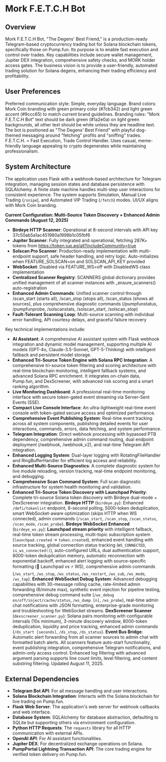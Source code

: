 # Mork F.E.T.C.H Bot

## Overview
Mork F.E.T.C.H Bot, "The Degens' Best Friend," is a production-ready Telegram-based cryptocurrency trading bot for Solana blockchain tokens, specifically those on Pump.fun. Its purpose is to enable fast execution and control over trades. Key capabilities include secure wallet management, Jupiter DEX integration, comprehensive safety checks, and MORK holder access gates. The business vision is to provide a user-friendly, automated trading solution for Solana degens, enhancing their trading efficiency and profitability.

## User Preferences
Preferred communication style: Simple, everyday language.
Brand colors: Mork Coin branding with green primary color (#7cb342) and light green accent (#9ccc65) to match current brand guidelines.
Branding rules: "Mork F.E.T.C.H Bot" text should be dark green (#1a2e0a) on light green backgrounds, all other text should be white unless they are headline text. The bot is positioned as "The Degens' Best Friend" with playful dog-themed messaging around "fetching" profits and "sniffing" trades. F.E.T.C.H. = Fast Execution, Trade Control Handler. Uses casual, meme-friendly language appealing to crypto degenerates while maintaining professionalism.

## System Architecture
The application uses Flask with a webhook-based architecture for Telegram integration, managing session states and database persistence with SQLAlchemy. A finite state machine handles multi-step user interactions for consistent experience. The system supports Simulation, Manual Live Trading (`/snipe`), and Automated VIP Trading (`/fetch`) modes. UI/UX aligns with Mork Coin branding.

**Current Configuration: Multi-Source Token Discovery + Enhanced Admin Commands (August 12, 2025)**
- **Birdeye HTTP Scanner**: Operational at 8-second intervals with API key 37c50ab5a1ac451980a1998b1c05fbf6
- **Jupiter Scanner**: Fully integrated and operational, fetching 287K+ tokens from https://token.jup.ag/all?includeCommunity=true
- **Solscan Pro Scanner**: Production-ready implementation with multi-endpoint support, safe header handling, and retry logic. Auto-initializes when FEATURE_SOLSCAN=on and SOLSCAN_API_KEY provided
- **WebSocket**: Disabled via FEATURE_WS=off with DisabledWS class implementation 
- **Centralized Scanner Registry**: SCANNERS global dictionary provides unified management of all scanner instances with _ensure_scanners() auto-registration
- **Enhanced Admin Commands**: Unified scanner control through /scan_start (starts all), /scan_stop (stops all), /scan_status (shows all sources), plus comprehensive diagnostic commands (/pumpfunstatus, /pumpfunprobe, /solscanstats, /solscan_start, /solscan_stop)
- **Fault-Tolerant Scanning Loop**: Multi-source scanning with individual error handling, API courtesy delays, and graceful failure recovery

Key technical implementations include:
- **AI Assistant**: A comprehensive AI assistant system with Flask webhook integration and dynamic model management, supporting multiple AI models (GPT-4o, Claude-3.5-Sonnet, GPT-5-Thinking) with intelligent fallback and persistent model storage.
- **Enhanced Tri-Source Token Engine with Solana RPC Integration**: A comprehensive tri-source token filtering and scoring architecture with real-time blockchain monitoring, intelligent fallback systems, and advanced Solana RPC enrichment. It integrates on-chain data, Pump.fun, and DexScreener, with advanced risk scoring and a smart ranking algorithm.
- **Live Monitoring Dashboard**: A professional real-time monitoring interface with secure token-gated event streaming via Server-Sent Events (SSE).
- **Compact Live Console Interface**: An ultra-lightweight real-time event console with token-gated secure access and optimized performance.
- **Comprehensive Event Publishing System**: Real-time event tracking across all system components, publishing detailed events for user interactions, commands, errors, data fetching, and system performance.
- **Telegram Integration**: Direct webhook processing with bypassed PTB dependency, comprehensive admin command routing, dual endpoint deployment (/webhook, /webhook_v2), and real-time Telegram API integration.
- **Enhanced Logging System**: Dual-layer logging with RotatingFileHandler and RingBufferHandler for efficient log access and reliability.
- **Enhanced Multi-Source Diagnostics**: A complete diagnostic system for live module reloading, version tracking, real-time endpoint monitoring, and debugging.
- **Comprehensive Scan Command System**: Full scan diagnostic infrastructure for system health monitoring and validation.
- **Enhanced Tri-Source Token Discovery with Launchpad Priority**: Complete tri-source Solana token discovery with Birdeye dual-mode + DexScreener integration. **Birdeye HTTP** (`birdeye.py`): Enhanced `/defi/tokenlist` endpoint, 8-second polling, 5000-token deduplication, smart WebSocket-aware optimization (skips HTTP when WS connected), admin commands (`/scan_start`, `/scan_stop`, `/scan_status`, `/scan_mode`, `/scan_probe`). **Birdeye WebSocket Enhanced** (`birdeye_ws.py`): **Launchpad stream priority** with intelligent fallback, real-time token stream processing, multi-topic subscription system (`launchpad.created` → `token.created`), enhanced event handling with source tracking, global connection status tracking (`WS_CONNECTED`, `is_ws_connected()`), auto-configured URLs, dual authentication support, 8000-token deduplication memory, automatic reconnection with exponential backoff, enhanced alert logging with source-specific formatting (🚀 Launchpad vs ⚡ WS), comprehensive admin commands (`/ws_start`, `/ws_stop`, `/ws_status`, `/ws_restart`, `/ws_sub`, `/ws_mode`, `/ws_tap`). **Enhanced WebSocket Debug System**: Advanced debugging capabilities with 30-message rolling cache, rate-limited admin forwarding (6/minute max), synthetic event injection for pipeline testing, comprehensive debug command suite (`/ws_debug on/off/inject/cache/status`, `/ws_dump [n]`, `/ws_probe`), real-time admin chat notifications with JSON formatting, enterprise-grade monitoring and troubleshooting for WebSocket streams. **DexScreener Scanner** (`dexscreener_scanner.py`): Solana pairs monitoring with configurable intervals (10s minimum), 3-minute discovery window, 8000-token deduplication, liquidity and price tracking, enhanced admin commands (`/ds_start [seconds]`, `/ds_stop`, `/ds_status`). **Event Bus Bridge**: Automatic alert forwarding from all scanner sources to admin chat with formatted batch alerts. All scanners feature auto-start functionality, event publishing integration, comprehensive Telegram notifications, and admin-only access control. Enhanced log filtering with advanced argument parsing supports line count limits, level filtering, and content substring filtering. Updated August 11, 2025.

## External Dependencies
- **Telegram Bot API**: For all message handling and user interactions.
- **Solana Blockchain Integration**: Interacts with the Solana blockchain for live trading on Pump.fun.
- **Flask Web Server**: The application's web server for webhook callbacks and web interface.
- **Database System**: SQLAlchemy for database abstraction, defaulting to SQLite but supporting others via environment configuration.
- **Python HTTP Requests**: The `requests` library for all HTTP communication with external APIs.
- **OpenAI API**: For AI assistant functionalities.
- **Jupiter DEX**: For decentralized exchange operations on Solana.
- **PumpPortal Lightning Transaction API**: The core trading engine for verified token delivery on Pump.fun.